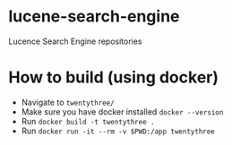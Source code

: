 # lucene-search-engine
Lucence Search Engine repositories


# How to build (using docker)
- Navigate to `twentythree/`
- Make sure you have docker installed `docker --version`
- Run `docker build -t twentythree .`
- Run `docker run -it --rm -v $PWD:/app twentythree`

